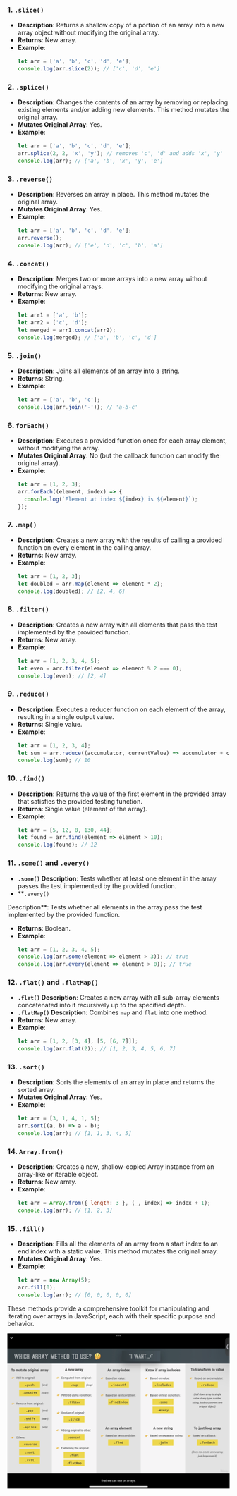 ### 1. `.slice()`

- **Description**: Returns a shallow copy of a portion of an array into a new array object without modifying the
  original array.
- **Returns**: New array.
- **Example**:
  ```javascript
  let arr = ['a', 'b', 'c', 'd', 'e'];
  console.log(arr.slice(2)); // ['c', 'd', 'e']
  ```

### 2. `.splice()`

- **Description**: Changes the contents of an array by removing or replacing existing elements and/or adding new
  elements. This method mutates the original array.
- **Mutates Original Array**: Yes.
- **Example**:
  ```javascript
  let arr = ['a', 'b', 'c', 'd', 'e'];
  arr.splice(2, 2, 'x', 'y'); // removes 'c', 'd' and adds 'x', 'y'
  console.log(arr); // ['a', 'b', 'x', 'y', 'e']
  ```

### 3. `.reverse()`

- **Description**: Reverses an array in place. This method mutates the original array.
- **Mutates Original Array**: Yes.
- **Example**:
  ```javascript
  let arr = ['a', 'b', 'c', 'd', 'e'];
  arr.reverse();
  console.log(arr); // ['e', 'd', 'c', 'b', 'a']
  ```

### 4. `.concat()`

- **Description**: Merges two or more arrays into a new array without modifying the original arrays.
- **Returns**: New array.
- **Example**:
  ```javascript
  let arr1 = ['a', 'b'];
  let arr2 = ['c', 'd'];
  let merged = arr1.concat(arr2);
  console.log(merged); // ['a', 'b', 'c', 'd']
  ```

### 5. `.join()`

- **Description**: Joins all elements of an array into a string.
- **Returns**: String.
- **Example**:
  ```javascript
  let arr = ['a', 'b', 'c'];
  console.log(arr.join('-')); // 'a-b-c'
  ```

### 6. `forEach()`

- **Description**: Executes a provided function once for each array element, without modifying the array.
- **Mutates Original Array**: No (but the callback function can modify the original array).
- **Example**:
  ```javascript
  let arr = [1, 2, 3];
  arr.forEach((element, index) => {
    console.log(`Element at index ${index} is ${element}`);
  });
  ```

### 7. `.map()`

- **Description**: Creates a new array with the results of calling a provided function on every element in the calling
  array.
- **Returns**: New array.
- **Example**:
  ```javascript
  let arr = [1, 2, 3];
  let doubled = arr.map(element => element * 2);
  console.log(doubled); // [2, 4, 6]
  ```

### 8. `.filter()`

- **Description**: Creates a new array with all elements that pass the test implemented by the provided function.
- **Returns**: New array.
- **Example**:
  ```javascript
  let arr = [1, 2, 3, 4, 5];
  let even = arr.filter(element => element % 2 === 0);
  console.log(even); // [2, 4]
  ```

### 9. `.reduce()`

- **Description**: Executes a reducer function on each element of the array, resulting in a single output value.
- **Returns**: Single value.
- **Example**:
  ```javascript
  let arr = [1, 2, 3, 4];
  let sum = arr.reduce((accumulator, currentValue) => accumulator + currentValue, 0);
  console.log(sum); // 10
  ```

### 10. `.find()`

- **Description**: Returns the value of the first element in the provided array that satisfies the provided testing
  function.
- **Returns**: Single value (element of the array).
- **Example**:
  ```javascript
  let arr = [5, 12, 8, 130, 44];
  let found = arr.find(element => element > 10);
  console.log(found); // 12
  ```

### 11. `.some()` and `.every()`

- **`.some()` Description**: Tests whether at least one element in the array passes the test implemented by the provided
  function.
- **`.every()`

Description**: Tests whether all elements in the array pass the test implemented by the provided function.

- **Returns**: Boolean.
- **Example**:
  ```javascript
  let arr = [1, 2, 3, 4, 5];
  console.log(arr.some(element => element > 3)); // true
  console.log(arr.every(element => element > 0)); // true
  ```

### 12. `.flat()` and `.flatMap()`

- **`.flat()` Description**: Creates a new array with all sub-array elements concatenated into it recursively up to the
  specified depth.
- **`.flatMap()` Description**: Combines `map` and `flat` into one method.
- **Returns**: New array.
- **Example**:
  ```javascript
  let arr = [1, 2, [3, 4], [5, [6, 7]]];
  console.log(arr.flat(2)); // [1, 2, 3, 4, 5, 6, 7]
  ```

### 13. `.sort()`

- **Description**: Sorts the elements of an array in place and returns the sorted array.
- **Mutates Original Array**: Yes.
- **Example**:
  ```javascript
  let arr = [3, 1, 4, 1, 5];
  arr.sort((a, b) => a - b);
  console.log(arr); // [1, 1, 3, 4, 5]
  ```

### 14. `Array.from()`

- **Description**: Creates a new, shallow-copied Array instance from an array-like or iterable object.
- **Returns**: New array.
- **Example**:
  ```javascript
  let arr = Array.from({ length: 3 }, (_, index) => index + 1);
  console.log(arr); // [1, 2, 3]
  ```

### 15. `.fill()`

- **Description**: Fills all the elements of an array from a start index to an end index with a static value. This
  method mutates the original array.
- **Mutates Original Array**: Yes.
- **Example**:
  ```javascript
  let arr = new Array(5);
  arr.fill(0);
  console.log(arr); // [0, 0, 0, 0, 0]
  ```

These methods provide a comprehensive toolkit for manipulating and iterating over arrays in JavaScript, each with their
specific purpose and behavior.

![](.\assets\summary.png)